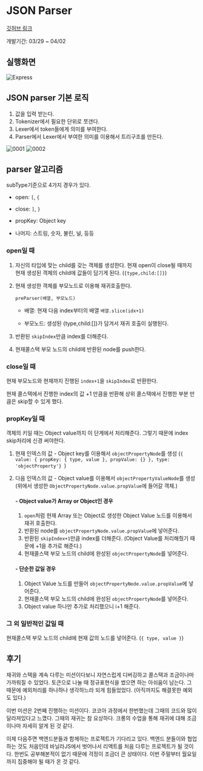 # JSON Parser

[깃허브 링크](https://github.com/hayoung123/fe-w8-json-parser/tree/EamonKyle)

개발기간: 03/29 ~ 04/02

## 실행화면 

![Express](https://user-images.githubusercontent.com/67357426/113427017-405a1d80-940f-11eb-91c1-538990935b6f.gif)

## JSON parser 기본 로직

1. 값을 입력 받는다.
2. Tokenizer에서 필요한 단위로 쪼갠다.
3. Lexer에서 token들에게 의미를 부여한다.
4. Parser에서 Lexer에서 부여한 의미를 이용해서 트리구조를 만든다.



![0001](https://user-images.githubusercontent.com/68339352/113310357-1cc9a100-9343-11eb-9aa5-4773ac7822e8.jpg)
![0002](https://user-images.githubusercontent.com/68339352/113310370-205d2800-9343-11eb-8eea-a0940fe503e7.jpg)

## parser 알고리즘

subType기준으로 4가지 경우가 있다. 

- open: `[`, `{`

- close: `]`, `}`

- propKey: Object key

- 나머지: 스트링, 숫자, 불린, 널, 등등

### open일 때

1. 자신의 타입에 맞는 child를 갖는 객체를 생성한다. 현재 open이 close될 때까지 현재 생성된 객체의 child에 값들이 담기게 된다.  (`{type,child:[]}`)

2. 현재 생성한 객체를 부모노드로 이용해 재귀호출한다.

   `preParser(배열, 부모노드) ` 

   - 배열: 현재 다음 index부터의 배열  `배열.slice(idx+1)`

   - 부모노드: 생성된 {type,child:[]}가 담겨서 재귀 호출이 실행된다. 

3. 반환된 `skipIndex`만큼 index를 더해준다.

4.  현재콜스택 부모 노드의 child에 반환된 node를 push한다.

### close일 때

현재 부모노드와 현재까지 진행된 `index+1`을 `skipIndex`로 반환한다. 

현재 콜스택에서 진행한 index의 값 +1 만큼을 반환해 상위 콜스택에서 진행한 부분 만큼은 skip할 수 있게 했다.


### propKey일 때 

객체의 키일 때는 Object value까지 이 단계에서 처리해준다. 그렇기 때문에 index skip처리에 신경 써야한다.

1. 현재 인덱스의 값 - Object key를 이용해서 `objectPropertyNode`를 생성 (`{ value: { propKey: { type, value }, propValue: {} }, type: 'objectProperty'} `) 

3. 다음 인덱스의 값 - Object value를 이용해서 `objectPropertyValueNode`를 생성 (위에서 생성한 `ObjectPropertyNode.value.propValue`에 들어갈 객체.)

    #### - Object value가 Array or Object인 경우
	1. `open`처럼 현재 Array 또는 Object로 생성한 Object Value 노드를 이용해서 재귀 호출한다. 
    2. 반환된 node를 `objectPropertyNode.value.propValue`에 넣어준다.
    3. 반환된 `skipIndex+1`만큼 index를 더해준다. (Object Value를 처리해줬기 때문에 +1을 추가로 해준다.)
    4. 현재콜스택 부모 노드의 child에 완성된  `objectPropertyNode`를 넣어준다.
    #### - 단순한 값일 경우
    1. Object Value 노드를 만들어 `objectPropertyNode.value.propValue`에 넣어준다.
    2. 현재콜스택 부모 노드의 child에 완성된  `objectPropertyNode`를 넣어준다.
    3. Object value 하나만 추가로 처리했으니 i+1 해준다.

### 그 외 일반적인 값일 때 

현재콜스택 부모 노드의 child에 현재 값의 노드를 넣어준다. (`{ type, value }`)  

## 후기

재귀와 스택을 계속 다루는 미션이다보니 자연스럽게 디버깅하고 콜스택과 조금이나마 가까워질 수 있었다. 토큰으로 나눌 때 정규표현식을 썼으면 하는 아쉬움이 남는다. 그 때문에 예외처리를 하나하나 생각하느라 되게 힘들었었다. (아직까지도 해결못한 예외도 있다.)

이번 미션은 2번째 진행하는 미션이다. 코코아 과정에서 한번했는데 그때의 코드와 많이 달라져있다고 느꼈다. 그때의 재귀는 참 요상하다. 크롱의 수업을 통해 재귀에 대해 조금이나마 자세히 알게 된 것 같다.  

이제 다음주면 백엔드분들과 함께하는 프로젝트가 기다리고 있다. 백엔드 분들이와 협업하는 것도 처음인데 바닐라JS에서 벗어나서 리액트를 처음 다루는 프로젝트가 될 것이다. 한번도 공부해본적이 없기 때문에 걱정이 조금더 큰 상태이다. 이번 주말부터 월요일까지 집중해야 될 때가 온 것 같다. 